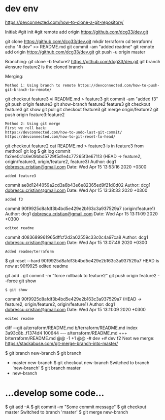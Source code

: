 # dev env
https://devconnected.com/how-to-clone-a-git-repository/

Initial:
#git init
#git remote add origin https://github.com/dcg33/dev.git

git clone https://github.com/dcg33/dev.git
mkdir terraform
cd terraform/
echo "# dev" >> README.md
git commit -am "added readme"
git remote add origin https://github.com/dcg33/dev.git
git push -u origin master

Branching:
git clone -b feature2 https://github.com/dcg33/dev.git
git branch #ensure feature2 is the cloned branch

Merging:

	Method 1: Using branch to remote https://devconnected.com/how-to-push-git-branch-to-remote/
 git checkout feature3
 vi README.md > feature3
 git commit -am "added f3"
 git push origin feature3
 git show-branch
  feature2
  feature3
    git checkout feature3
    git show
    git pull
    git checkout feature3
    git merge origin/feature2
    git push origin feature3:feature2

	Method 2: Using git merge
	First we roll back:
	https://devconnected.com/how-to-undo-last-git-commit/
	https://devconnected.com/how-to-git-reset-to-head/
 git checkout feature2
 cat README.md > feature3 is in feature3 from method1
 git log
	$ git log
commit fa2ee0c1c6e09bbd5729f5d1e4c77265f3e67113 (HEAD -> feature2, origin/feature3, origin/feature2, feature3)
Author: dcg1 <dobrescu.cristian@gmail.com>
Date:   Wed Apr 15 13:53:16 2020 +0300

    added feature3

commit ae8d1244059a2cd3a6b43e6e82365ed9f21d0d02
Author: dcg1 <dobrescu.cristian@gmail.com>
Date:   Wed Apr 15 13:38:33 2020 +0300

    added f3

commit 90f9925d8afdf3b4bd5e429e2b163c3a937529a7 (origin/feature1)
Author: dcg1 <dobrescu.cristian@gmail.com>
Date:   Wed Apr 15 13:11:09 2020 +0300

    edited readme

commit d083689961965dffcf2d2a02559c33c0c4a97ca8
Author: dcg1 <dobrescu.cristian@gmail.com>
Date:   Wed Apr 15 13:07:49 2020 +0300

    Added readme/terraform

$ git reset --hard 90f9925d8afdf3b4bd5e429e2b163c3a937529a7
HEAD is now at 90f9925 edited readme

git add .
git commit -m "force rollback to feature2"
git push origin feature2 --force
git show

	$ git show
commit 90f9925d8afdf3b4bd5e429e2b163c3a937529a7 (HEAD -> feature2, origin/feature2, origin/feature1)
Author: dcg1 <dobrescu.cristian@gmail.com>
Date:   Wed Apr 15 13:11:09 2020 +0300

    edited readme

diff --git a/terraform/README.md b/terraform/README.md
index 3a93c8b..f1374d4 100644
--- a/terraform/README.md
+++ b/terraform/README.md
@@ -1 +1 @@
-# dev
+# dev f2
 Next we merge:
 https://stackabuse.com/git-merge-branch-into-master/

$ git branch new-branch
$ git branch
* master
new-branch
$ git checkout new-branch
Switched to branch ‘new-branch'
$ git branch
master
* new-branch

# ...develop some code...

$ git add –A
$ git commit –m "Some commit message"
$ git checkout master
Switched to branch 'master'
$ git merge new-branch
